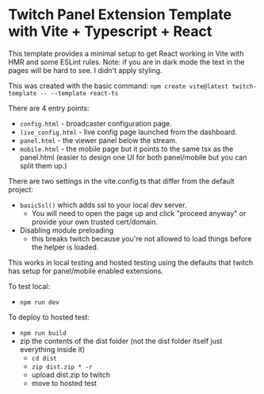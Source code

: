 # Twitch Panel Extension Template with Vite + Typescript + React

This template provides a minimal setup to get React working in Vite with HMR and some ESLint rules.
Note: if you are in dark mode the text in the pages will be hard to see. I didn't apply styling.

This was created with the basic command:
`npm create vite@latest twitch-template -- --template react-ts`

There are 4 entry points:

- `config.html` - broadcaster configuration page.
- `live_config.html` - live config page launched from the dashboard.
- `panel.html` - the viewer panel below the stream.
- `mobile.html` - the mobile page but it points to the same tsx as the panel.html (easier to design one UI for both panel/mobile but you can split them up.)

There are two settings in the vite.config.ts that differ from the default project:

- `basicSsl()` which adds ssl to your local dev server.
  - You will need to open the page up and click "proceed anyway" or provide your own trusted cert/domain.
- Disabling module preloading
  - this breaks twitch because you're not allowed to load things before the helper is loaded.

This works in local testing and hosted testing using the defaults that twitch has setup for panel/mobile enabled extensions.

To test local:

- `npm run dev`

To deploy to hosted test:

- `npm run build`
- zip the contents of the dist folder (not the dist folder itself just everything inside it)
  - `cd dist`
  - `zip dist.zip * -r`
  - upload dist.zip to twitch
  - move to hosted test
